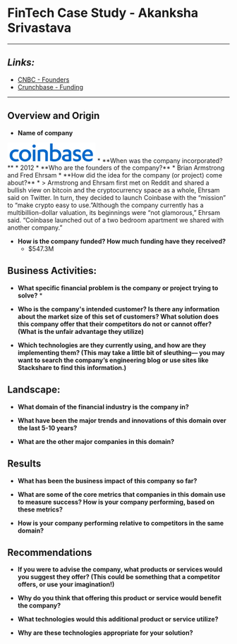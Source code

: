 # FinTech Case Study - Akanksha Srivastava
---
## ***Links:***
* [CNBC - Founders](https://www.cnbc.com/2021/04/14/coinbase-co-founders-launched-when-a-bitcoin-btc-was-worth-6.html)
* [Crunchbase - Funding](https://www.crunchbase.com/organization/coinbase/company_financials)
---
## Overview and Origin

* **Name of company**   
<img src="~/../Assets/coinbaselogo.png" alt="drawing" width="200"/>
* **When was the company incorporated?**
    * <span style ="font-size:18;"> 2012 </span>
* **Who are the founders of the company?**  
    * <span style ="font-size:18;"> Brian Armstrong and Fred Ehrsam </span>
* **How did the idea for the company (or project) come about?**  
    * > <span style ="font-size:18;"> Armstrong and Ehrsam first met on Reddit and shared a bullish view on bitcoin and the cryptocurrency space as a whole, Ehrsam said on Twitter. In turn, they decided to launch Coinbase with the “mission” to “make crypto easy to use.”Although the company currently has a multibillion-dollar valuation, its beginnings were “not glamorous,” Ehrsam said. “Coinbase launched out of a two bedroom apartment we shared with another company.” </span>

* **How is the company funded? How much funding have they received?**
    * <span style ="font-size:18;">$547.3M</span>

## Business Activities:

* **What specific financial problem is the company or project trying to solve?**
    * 
* **Who is the company's intended customer? Is there any information about the market size of this set of customers? What solution does this company offer that their competitors do not or cannot offer? (What is the unfair advantage they utilize)**

* **Which technologies are they currently using, and how are they implementing them? (This may take a little bit of sleuthing–– you may want to search the company’s engineering blog or use sites like Stackshare to find this information.)**


## Landscape:

* **What domain of the financial industry is the company in?**

* **What have been the major trends and innovations of this domain over the last 5-10 years?**

* **What are the other major companies in this domain?**


## Results

* **What has been the business impact of this company so far?**

* **What are some of the core metrics that companies in this domain use to measure success? How is your company performing, based on these metrics?**

* **How is your company performing relative to competitors in the same domain?**


## Recommendations

* **If you were to advise the company, what products or services would you suggest they offer? (This could be something that a competitor offers, or use your imagination!)**

* **Why do you think that offering this product or service would benefit the company?**

* **What technologies would this additional product or service utilize?**

* **Why are these technologies appropriate for your solution?**